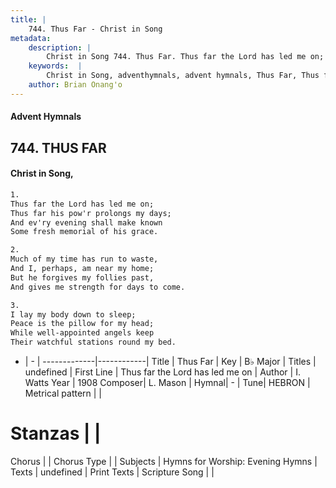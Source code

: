 ```yaml
---
title: |
    744. Thus Far - Christ in Song
metadata:
    description: |
        Christ in Song 744. Thus Far. Thus far the Lord has led me on; Thus far his pow'r prolongs my days; And ev'ry evening shall make known Some fresh memorial of his grace.
    keywords:  |
        Christ in Song, adventhymnals, advent hymnals, Thus Far, Thus far the Lord has led me on. 
    author: Brian Onang'o
---
```


#### Advent Hymnals
## 744. THUS FAR
####  Christ in Song,

```txt
1.
Thus far the Lord has led me on;
Thus far his pow'r prolongs my days;
And ev'ry evening shall make known
Some fresh memorial of his grace.

2.
Much of my time has run to waste,
And I, perhaps, am near my home;
But he forgives my follies past,
And gives me strength for days to come.

3.
I lay my body down to sleep;
Peace is the pillow for my head;
While well-appointed angels keep
Their watchful stations round my bed.

```

- |   -  |
-------------|------------|
Title | Thus Far |
Key | B♭ Major |
Titles | undefined |
First Line | Thus far the Lord has led me on |
Author | I. Watts
Year | 1908
Composer| L. Mason |
Hymnal|  - |
Tune| HEBRON |
Metrical pattern | |
# Stanzas |  |
Chorus |  |
Chorus Type |  |
Subjects | Hymns for Worship: Evening Hymns |
Texts | undefined |
Print Texts | 
Scripture Song |  |
    
